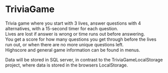 # TriviaGame
Trivia game where you start with 3 lives, answer questions with 4 alternatives, with a 15-second timer for each question.  
Lives are lost if answer is wrong or time runs out before answering.  
You get a score for how many questions you get through before the lives run out, or when there are no more unique questions left.  
Highscore and general game information can be found in menus.  

Data will be stored in SQL server, in contrast to the TriviaGameLocalStorage project, where data is stored in the browsers LocalStorage.  

